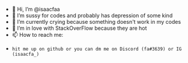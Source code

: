 - 👋 Hi, I’m @isaacfaa
- 👀 I’m sussy for codes and probably has depression of some kind
- 🌱 I’m currently crying because something doesn't work in my codes
- 💞️ I’m in love with StackOverFlow because they are hot
- 📫 How to reach me:
-     hit me up on github or you can dm me on Discord (fa#3639) or IG (isaacfa_)

<!---
isaacfaa/isaacfaa is a ✨ special ✨ repository because its `README.md` (this file) appears on your GitHub profile.
You can click the Preview link to take a look at your changes.
--->
